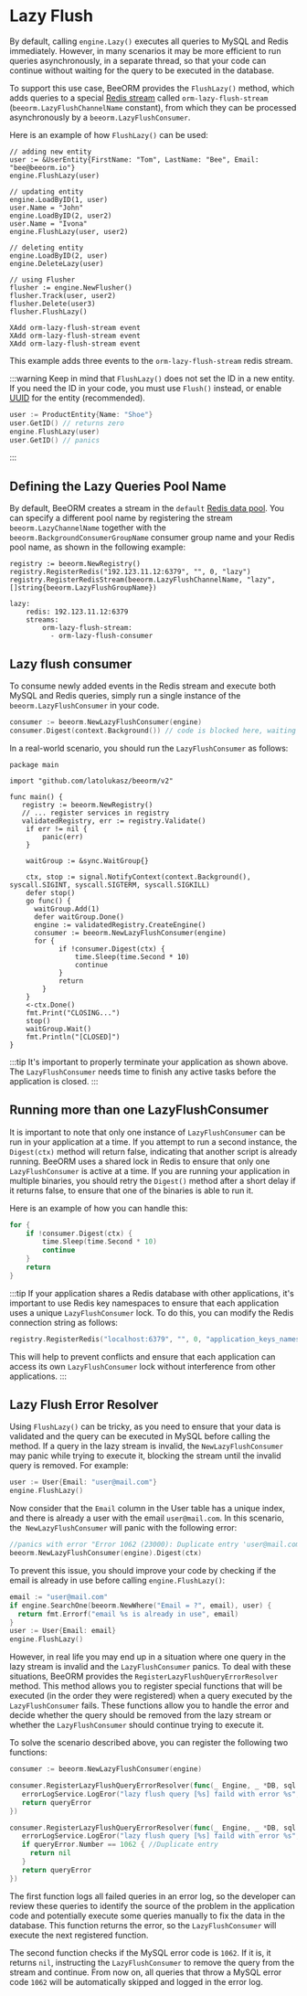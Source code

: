 # Lazy Flush

By default, calling `engine.Lazy()` executes all queries to MySQL and Redis immediately. However, in many scenarios it may be more efficient to run queries asynchronously, in a separate thread, so that your code can continue without waiting for the query to be executed in the database.

To support this use case, BeeORM provides the `FlushLazy()` method, which adds queries to a special [Redis stream](https://redis.io/docs/data-types/streams/) called `orm-lazy-flush-stream` (`beeorm.LazyFlushChannelName` constant), from which they can be processed asynchronously by a `beeorm.LazyFlushConsumer`.

Here is an example of how `FlushLazy()` can be used:

```go{3,10,14,2-}
// adding new entity
user := &UserEntity{FirstName: "Tom", LastName: "Bee", Email: "bee@beeorm.io"}
engine.FlushLazy(user) 

// updating entity
engine.LoadByID(1, user)
user.Name = "John"
engine.LoadByID(2, user2)
user.Name = "Ivona"
engine.FlushLazy(user, user2)

// deleting entity
engine.LoadByID(2, user)
engine.DeleteLazy(user)

// using Flusher
flusher := engine.NewFlusher()
flusher.Track(user, user2)
flusher.Delete(user3)
flusher.FlushLazy()
```

```redis
XAdd orm-lazy-flush-stream event
XAdd orm-lazy-flush-stream event
XAdd orm-lazy-flush-stream event
```

This example adds three events to the `orm-lazy-flush-stream` redis stream.


:::warning
Keep in mind that `FlushLazy()` does not set the ID in a new entity. If you need the ID in your code, you must use `Flush()` instead, or enable [UUID](/guide/uuid.html#enabling-uuid) for the entity (recommended).
```go
user := ProductEntity{Name: "Shoe"}
user.GetID() // returns zero
engine.FlushLazy(user)
user.GetID() // panics
```
:::

## Defining the Lazy Queries Pool Name

By default, BeeORM creates a stream in the `default` [Redis data pool](/guide/data_pools.html#redis-server-pool). You can specify a different pool name by registering the stream `beeorm.LazyChannelName` together with the `beeorm.BackgroundConsumerGroupName` consumer group name and your Redis pool name, as shown in the following example:

```go{3}
registry := beeorm.NewRegistry()
registry.RegisterRedis("192.123.11.12:6379", "", 0, "lazy")
registry.RegisterRedisStream(beeorm.LazyFlushChannelName, "lazy", []string{beeorm.LazyFlushGroupName})
```

```yml{4,5}
lazy:
    redis: 192.123.11.12:6379
    streams:
        orm-lazy-flush-stream:
          - orm-lazy-flush-consumer
```

## Lazy flush consumer

To consume newly added events in the Redis stream and execute both MySQL and Redis queries, simply run a single instance of 
the `beeorm.LazyFlushConsumer` in your code.

```go
consumer := beeorm.NewLazyFlushConsumer(engine)
consumer.Digest(context.Background()) // code is blocked here, waiting for new events
```

In a real-world scenario, you should run the `LazyFlushConsumer` as follows:

```go{21-28}
package main

import "github.com/latolukasz/beeorm/v2"

func main() {
   registry := beeorm.NewRegistry()
   // ... register services in registry
   validatedRegistry, err := registry.Validate()
    if err != nil {
        panic(err)
    }
    
    waitGroup := &sync.WaitGroup{}
    
    ctx, stop := signal.NotifyContext(context.Background(), syscall.SIGINT, syscall.SIGTERM, syscall.SIGKILL)
    defer stop()
    go func() {
      waitGroup.Add(1)
      defer waitGroup.Done()
      engine := validatedRegistry.CreateEngine()
      consumer := beeorm.NewLazyFlushConsumer(engine)
      for {
			if !consumer.Digest(ctx) {
				time.Sleep(time.Second * 10)
				continue
			}
			return
		}
    }
    <-ctx.Done()
    fmt.Print("CLOSING...")
    stop()
    waitGroup.Wait()
    fmt.Println("[CLOSED]")
}
```

:::tip
It's important to properly terminate your application as shown above. The `LazyFlushConsumer` needs time to finish any active tasks before the application is closed.
:::

## Running more than one LazyFlushConsumer

It is important to note that only one instance of `LazyFlushConsumer` can be run in your application at a time. If you attempt to run a second instance, the `Digest(ctx)` method will return false, indicating that another script is already running. BeeORM uses a shared lock in Redis to ensure that only one `LazyFlushConsumer` is active at a time. If you are running your application in multiple binaries, you should retry the `Digest()` method after a short delay if it returns false, to ensure that one of the binaries is able to run it.

Here is an example of how you can handle this:

```go
for {
    if !consumer.Digest(ctx) {
        time.Sleep(time.Second * 10)
        continue
    }
    return
}
````

:::tip
If your application shares a Redis database with other applications, it's important to use Redis key namespaces to ensure that each application uses a unique `LazyFlushConsumer` lock. To do this, you can modify the Redis connection string as follows:

```go
registry.RegisterRedis("localhost:6379", "", 0, "application_keys_namespace")
```

This will help to prevent conflicts and ensure that each application can access its own `LazyFlushConsumer` lock without interference from other applications.
:::

## Lazy Flush Error Resolver

Using `FlushLazy()` can be tricky, as you need to ensure that your data is validated and the query can be executed in MySQL before calling the method. If a query in the lazy stream is invalid, the `NewLazyFlushConsumer` may panic while trying to execute it, blocking the stream until the invalid query is removed. For example:

```go
user := User{Email: "user@mail.com"}
engine.FlushLazy()
```

Now consider that the `Email` column in the User table has a unique index, and there is already a user with the email `user@mail.com`. In this scenario, the` NewLazyFlushConsumer` will panic with the following error:

```go
//panics with error "Error 1062 (23000): Duplicate entry 'user@mail.com' for key 'Email'"
beeorm.NewLazyFlushConsumer(engine).Digest(ctx)
```

To prevent this issue, you should improve your code by checking if the email is already in use before calling `engine.FlushLazy()`:

```go
email := "user@mail.com"
if engine.SearchOne(beeorm.NewWhere("Email = ?", email), user) {
  return fmt.Errorf("email %s is already in use", email)
}
user := User{Email: email}
engine.FlushLazy()
```

However, in real life you may end up in a situation where one query in the lazy stream is invalid and the `LazyFlushConsumer` panics. To deal with these situations, BeeORM provides the `RegisterLazyFlushQueryErrorResolver` method. This method allows you to register special functions that will be executed (in the order they were registered) when a query executed by the `LazyFlushConsumer` fails. These functions allow you to handle the error and decide whether the query should be removed from the lazy stream or whether the `LazyFlushConsumer` should continue trying to execute it.

To solve the scenario described above, you can register the following two functions:

```go
consumer := beeorm.NewLazyFlushConsumer(engine)

consumer.RegisterLazyFlushQueryErrorResolver(func(_ Engine, _ *DB, sql string, queryError *mysql.MySQLError) error {
   errorLogService.LogEror("lazy flush query [%s] faild with error %s", queryError.Error())
   return queryError
})

consumer.RegisterLazyFlushQueryErrorResolver(func(_ Engine, _ *DB, sql string, queryError *mysql.MySQLError) error {
   errorLogService.LogEror("lazy flush query [%s] faild with error %s", queryError.Error())
   if queryError.Number == 1062 { //Duplicate entry
     return nil
   }
   return queryError
})
```

The first function logs all failed queries in an error log, so the developer can review these queries to identify the source of the problem in the application code and potentially execute some queries manually to fix the data in the database. This function returns the error, so the `LazyFlushConsumer` will execute the next registered function.

The second function checks if the MySQL error code is `1062`. If it is, it returns `nil`, instructing the `LazyFlushConsumer` to remove the query from the stream and continue. From now on, all queries that throw a MySQL error code `1062` will be automatically skipped and logged in the error log.
